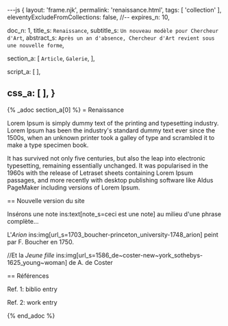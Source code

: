 ---js
{
  layout:    'frame.njk',
  permalink: 'renaissance.html',
  tags:      [ 'collection' ],
  eleventyExcludeFromCollections: false,
  //-- expires_n: 10,

  doc_n:      1,
  title_s:    `Renaissance`,
  subtitle_s: `Un nouveau modèle pour Chercheur d'Art`,
  abstract_s: `Après un an d'absence, Chercheur d'Art revient sous une nouvelle forme`,

  section_a:
  [
    `Article`,
    `Galerie`,
  ],

  script_a:
  [
  ],

  css_a:
  [
  ],
}
---
{% _adoc section_a[0] %}
= Renaissance

Lorem Ipsum is simply dummy text of the printing and typesetting industry. Lorem Ipsum has been the industry's standard dummy text ever since the 1500s, when an unknown printer took a galley of type and scrambled it to make a type specimen book.

It has survived not only five centuries, but also the leap into electronic typesetting, remaining essentially unchanged. It was popularised in the 1960s with the release of Letraset sheets containing Lorem Ipsum passages, and more recently with desktop publishing software like Aldus PageMaker including versions of Lorem Ipsum.


== Nouvelle version du site

Insérons une note ins:text[note_s=ceci est une note] au milieu d'une phrase complète...


L'_Arion_ ins:img[url_s=1703_boucher-princeton_university-1748_arion] peint par F. Boucher en 1750.

//Et la _Jeune fille_ ins:img[url_s=1586_de~coster-new~york_sothebys-1625_young~woman] de A. de Coster


== Références

Ref. 1: biblio entry

Ref. 2: work entry

{% end_adoc %}
